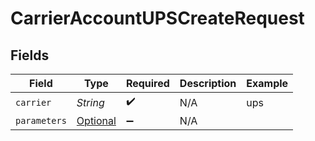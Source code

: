 # CarrierAccountUPSCreateRequest


## Fields

| Field                                                                                                                     | Type                                                                                                                      | Required                                                                                                                  | Description                                                                                                               | Example                                                                                                                   |
| ------------------------------------------------------------------------------------------------------------------------- | ------------------------------------------------------------------------------------------------------------------------- | ------------------------------------------------------------------------------------------------------------------------- | ------------------------------------------------------------------------------------------------------------------------- | ------------------------------------------------------------------------------------------------------------------------- |
| `carrier`                                                                                                                 | *String*                                                                                                                  | :heavy_check_mark:                                                                                                        | N/A                                                                                                                       | ups                                                                                                                       |
| `parameters`                                                                                                              | [Optional<CarrierAccountUPSCreateRequestParameters>](../../models/components/CarrierAccountUPSCreateRequestParameters.md) | :heavy_minus_sign:                                                                                                        | N/A                                                                                                                       |                                                                                                                           |